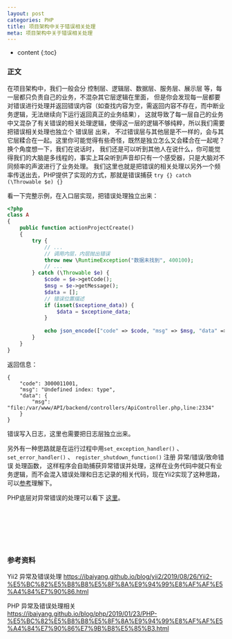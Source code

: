 ```yaml
---
layout: post
categories: PHP
title: 项目架构中关于错误相关处理
meta: 项目架构中关于错误相关处理
---
```

* content
{:toc}

### 正文

在项目架构中，我们一般会分 控制层、逻辑层、数据层、服务层、展示层 等，每一层都只负责自己的业务，不混杂其它层逻辑在里面，
但是你会发现每一层都要对错误进行处理并返回错误内容（如查找内容为空，需返回内容不存在，而中断业务逻辑，无法继续向下运行返回真正的业务结果），
这就导致了每一层自己的业务中又混杂了有关错误的相关处理逻辑，使得这一层的逻辑不够纯粹，所以我们需要把错误相关处理也独立个 错误层 出来，
不过错误层与其他层是不一样的，会与其它层糅合在一起。这里你可能觉得有些奇怪，既然是独立怎么又会糅合在一起呢？换个角度想一下，我们在说话时，
我们还是可以听到其他人在说什么，你可能觉得我们的大脑是多线程的，事实上耳朵听到声音却只有一个感受器，只是大脑对不同频率的声波进行了业务处理。
我们这里也就是把错误的相关处理以另外一个频率传送出去，PHP提供了实现的方式，那就是错误捕获 `try {} catch (\Throwable $e) {}`

看一下完整示例，在入口层实现，把错误处理独立出来：
```php
<?php
class A
{
    public function actionProjectCreate()
    {
        try {
            // ...
            // 调用内层，内层抛出错误
            throw new \RuntimeException("数据未找到", 400100);
            // ...
        } catch (\Throwable $e) {
            $code = $e->getCode();
            $msg = $e->getMessage();
            $data = [];
            // 错误位置描述
            if (isset($xceptione_data)) {
                $data = $xceptione_data;
            }
    
            echo json_encode(["code" => $code, "msg" => $msg, "data" => $data]);
        }
    }
}
```

返回信息：
```
{
    "code": 3000011001,
    "msg": "Undefined index: type",
    "data": {
        "msg": "file:/var/www/API/backend/controllers/ApiController.php,line:2334"
    }
}
```

错误写入日志，这里也需要把日志层独立出来。

另外有一种思路就是在运行过程中用`set_exception_handler()` 、 `set_error_handler()` 、 
`register_shutdown_function()` 注册 异常/错误/致命错误 处理函数，
这样程序会自助捕获异常错误并处理，这样在业务代码中就只有业务逻辑，而不会混入错误处理和日志记录的相关代码，现在Yii2实现了这种思路，
可以[参考](https://ibaiyang.github.io/blog/yii2/2019/08/26/Yii2-%E5%BC%82%E5%B8%B8%E5%8F%8A%E9%94%99%E8%AF%AF%E5%A4%84%E7%90%86.html)理解下。

PHP底层对异常错误的处理可以看下
[这里](https://ibaiyang.github.io/blog/php/2019/01/23/PHP-%E5%BC%82%E5%B8%B8%E5%8F%8A%E9%94%99%E8%AF%AF%E5%A4%84%E7%90%86%E7%9B%B8%E5%85%B3.html)。

<br/><br/><br/><br/><br/>
### 参考资料

Yii2 异常及错误处理 <https://ibaiyang.github.io/blog/yii2/2019/08/26/Yii2-%E5%BC%82%E5%B8%B8%E5%8F%8A%E9%94%99%E8%AF%AF%E5%A4%84%E7%90%86.html>

PHP 异常及错误处理相关 <https://ibaiyang.github.io/blog/php/2019/01/23/PHP-%E5%BC%82%E5%B8%B8%E5%8F%8A%E9%94%99%E8%AF%AF%E5%A4%84%E7%90%86%E7%9B%B8%E5%85%B3.html>








